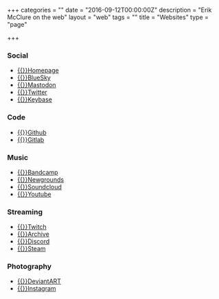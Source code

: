 +++
categories = ""
date = "2016-09-12T00:00:00Z"
description = "Erik McClure on the web"
layout = "web"
tags = ""
title = "Websites"
type = "page"

+++
### Social
 * [{{<icon fa-solid fa-home fa-lg>}}Homepage](/)
 * [{{<icon fa-solid fa-cloud fa-lg>}}BlueSky](https://bsky.app/profile/erikmcclure.com)
 * [{{<icon fa-brands fa-mastodon fa-lg>}}Mastodon](https://equestria.social/@cloudhop)
 * [{{<icon fa-brands fa-twitter fa-lg>}}Twitter](https://twitter.com/erikmcclure0173)
 * [{{<icon fa-brands fa-keybase fa-lg>}}Keybase](https://keybase.io/erikmcclure)

### Code
 * [{{<icon fa-brands fa-github fa-lg>}}Github](https://github.com/erikmcclure)
 * [{{<icon fa-brands fa-gitlab fa-lg>}}Gitlab](https://gitlab.com/erikmcclure)
 
### Music
  * [{{<icon fa-brands fa-bandcamp fa-lg>}}Bandcamp](https://erikmcclure.bandcamp.com/)
  * [{{<icon fa-solid fa-globe fa-lg>}}Newgrounds](https://erikmcclure.newgrounds.com/)
  * [{{<icon fa-brands fa-soundcloud fa-lg>}}Soundcloud](https://soundcloud.com/erik_mcclure)
  * [{{<icon fa-brands fa-youtube fa-lg>}}Youtube](https://www.youtube.com/c/erikmcclure)
 
### Streaming
 * [{{<icon fa-brands fa-twitch fa-lg>}}Twitch](https://www.twitch.tv/cloudhop)
 * [{{<icon fa-brands fa-youtube fa-lg>}}Archive](https://www.youtube.com/c/CloudHop)
 * [{{<icon fa-brands fa-discord fa-lg>}}Discord](https://discord.gg/nFczp8J)
 * [{{<icon fa-brands fa-steam fa-lg>}}Steam](https://steamcommunity.com/id/erikmcclure/)
  
### Photography
  * [{{<icon fa-brands fa-deviantart fa-lg>}}DeviantART](https://erikmcclure.deviantart.com/)
  * [{{<icon fa-brands fa-instagram fa-lg>}}Instagram](https://www.instagram.com/blackhole0173/)